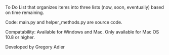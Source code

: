To Do List that organizes items into three lists (now, soon, eventually) based on time remaining. 

Code:
	main.py and helper_methods.py are source code. 

Compatability:
	Available for Windows and Mac. Only available for Mac OS 10.8 or higher.

Developed by Gregory Adler


